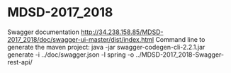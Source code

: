 # MDSD-2017_2018

Swagger documentation http://34.238.158.85/MDSD-2017_2018/doc/swagger-ui-master/dist/index.html
Command line to generate the maven project: java -jar swagger-codegen-cli-2.2.1.jar generate -i ../doc/swagger.json -l spring -o ../MDSD-2017_2018-Swagger-rest-api/
